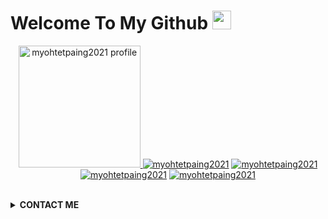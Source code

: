 
# Welcome To My Github <img src="https://raw.githubusercontent.com/iampavangandhi/iampavangandhi/master/gifs/Hi.gif" width="30px">
<p align="center"><a href="https://github.com/myohtetpaing2021"><img src="https://avatars.githubusercontent.com/u/90402957?v=4" height='195' alt="myohtetpaing2021 profile">
<a href="https://github.com/myohtetpaing2021"><img title="myohtetpaing2021" src="https://github-readme-stats.vercel.app/api?username=myohtetpaing2021&show_icons=true&include_all_commits=true&theme=radical&cache_seconds=3200"></a>
<a href="https://github.com/myohtetpaing2021"><img title="myohtetpaing2021" src="https://github-readme-stats.vercel.app/api/top-langs/?username=myohtetpaing2021&layout=compact&theme=nightowl"></a><br>
<a href="https://github.com/myohtetpaing2021"><img title="myohtetpaing2021" src="https://komarev.com/ghpvc/?username=myohtetpaing2021&label=Views&color=blue&style=plastic"></a>
<a href="https://github.com/myohtetpaing2021"><img title="myohtetpaing2021" src="https://img.shields.io/github/followers/myohtetpaing2021?label=follow&style=social"></a>
</p><br>

<details>
  <summary><b>CONTACT ME</b></summary><br>

  - <a href="https://www.facebook.com/chit.amone.16"/><img alt="Myo Htet Paing Facebook" align="left" width="22px" src="https://cdn.jsdelivr.net/npm/simple-icons@v3/icons/facebook.svg" /><b>Add</b></a><br>
  - <a href="https://t.me/shayshayblack"/><img alt="Myo Htet Paing Telegram" align="left" width="22px" src="https://cdn.jsdelivr.net/npm/simple-icons@v3/icons/telegram.svg" /><b>Chat</b></a><br>
  - <a href="https://instagram.com/myohtetpaing_is_me"/><img alt="Myo Htet Paing Instagram" align="left" width="22px" src="https://cdn.jsdelivr.net/npm/simple-icons@v3/icons/instagram.svg" /><b> Follow</b></a>
  </p>
</details>
